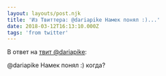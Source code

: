 ```yaml
---
layout: layouts/post.njk
title: 'Из Твиттера: @dariapike Намек понял :)...'
date: 2018-03-12T16:13:10.000Z
tags: 'from twitter'
---
```

В ответ на [твит @dariapike](https://twitter.com/_/status/973230140191846406):

@dariapike Намек понял :) когда?
